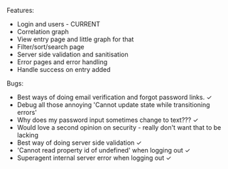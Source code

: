 Features:

* Login and users - CURRENT
* Correlation graph
* View entry page and little graph for that
* Filter/sort/search page
* Server side validation and sanitisation
* Error pages and error handling
* Handle success on entry added

Bugs:

* Best ways of doing email verification and forgot password links. ✓
* Debug all those annoying 'Cannot update state while transitioning errors'
* Why does my password input sometimes change to text??? ✓
* Would love a second opinion on security - really don't want that to be lacking
* Best way of doing server side validation ✓
* 'Cannot read property id of undefined' when logging out ✓
* Superagent internal server error when logging out ✓
